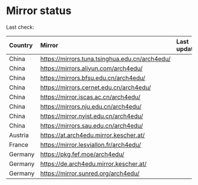 <script src="./time.js"></script>
# Mirror status
Last check: <script type="text/javascript">localize(1715246382.2445776);</script>

|Country|Mirror|Last update|
|:------|:-----|:----------|
|China|https://mirrors.tuna.tsinghua.edu.cn/arch4edu/|<script type="text/javascript">localize(1715236371);</script>|
|China|https://mirrors.aliyun.com/arch4edu/|<script type="text/javascript">localize(1715193506);</script>|
|China|https://mirrors.bfsu.edu.cn/arch4edu/|<script type="text/javascript">localize(1715193506);</script>|
|China|https://mirrors.cernet.edu.cn/arch4edu/|<script type="text/javascript">localize(1715236371);</script>|
|China|https://mirror.iscas.ac.cn/arch4edu/|<script type="text/javascript">localize(1715193506);</script>|
|China|https://mirrors.nju.edu.cn/arch4edu/|<script type="text/javascript">localize(1715193506);</script>|
|China|https://mirror.nyist.edu.cn/arch4edu/|<script type="text/javascript">localize(1715193506);</script>|
|China|https://mirrors.sau.edu.cn/arch4edu/|<script type="text/javascript">localize(1715193506);</script>|
|Austria|https://at.arch4edu.mirror.kescher.at/|<script type="text/javascript">localize(1715236371);</script>|
|France|https://mirror.lesviallon.fr/arch4edu/|<script type="text/javascript">localize(1715193506);</script>|
|Germany|https://pkg.fef.moe/arch4edu/|<script type="text/javascript">localize(1715236371);</script>|
|Germany|https://de.arch4edu.mirror.kescher.at/|<script type="text/javascript">localize(1715236371);</script>|
|Germany|https://mirror.sunred.org/arch4edu/|<script type="text/javascript">localize(1715236371);</script>|

<script src="./tablefilter/tablefilter.js"></script>
<script src="./table.js"></script>